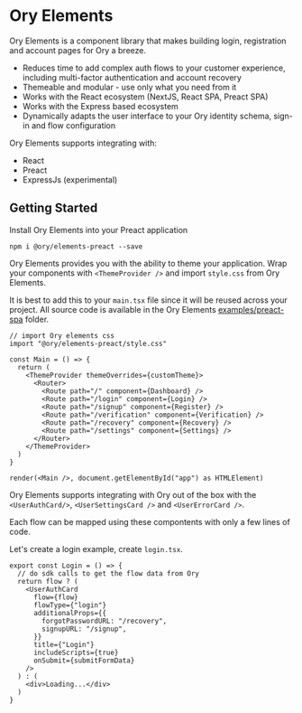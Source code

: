 # Ory Elements

Ory Elements is a component library that makes building login, registration and
account pages for Ory a breeze.

- Reduces time to add complex auth flows to your customer experience, including
  multi-factor authentication and account recovery
- Themeable and modular - use only what you need from it
- Works with the React ecosystem (NextJS, React SPA, Preact SPA)
- Works with the Express based ecosystem
- Dynamically adapts the user interface to your Ory identity schema, sign-in and
  flow configuration

Ory Elements supports integrating with:

- React
- Preact
- ExpressJs (experimental)

## Getting Started

Install Ory Elements into your Preact application

```shell
npm i @ory/elements-preact --save
```

Ory Elements provides you with the ability to theme your application. Wrap your
components with `<ThemeProvider />` and import `style.css` from Ory Elements.

It is best to add this to your `main.tsx` file since it will be reused across
your project. All source code is available in the Ory Elements
[examples/preact-spa](https://github.com/ory/elements/tree/main/examples/preact-spa)
folder.

```tsx
// import Ory elements css
import "@ory/elements-preact/style.css"

const Main = () => {
  return (
    <ThemeProvider themeOverrides={customTheme}>
      <Router>
        <Route path="/" component={Dashboard} />
        <Route path="/login" component={Login} />
        <Route path="/signup" component={Register} />
        <Route path="/verification" component={Verification} />
        <Route path="/recovery" component={Recovery} />
        <Route path="/settings" component={Settings} />
      </Router>
    </ThemeProvider>
  )
}

render(<Main />, document.getElementById("app") as HTMLElement)
```

Ory Elements supports integrating with Ory out of the box with the
`<UserAuthCard/>`, `<UserSettingsCard />` and `<UserErrorCard />`.

Each flow can be mapped using these compontents with only a few lines of code.

Let's create a login example, create `login.tsx`.

```tsx
export const Login = () => {
  // do sdk calls to get the flow data from Ory
  return flow ? (
    <UserAuthCard
      flow={flow}
      flowType={"login"}
      additionalProps={{
        forgotPasswordURL: "/recovery",
        signupURL: "/signup",
      }}
      title={"Login"}
      includeScripts={true}
      onSubmit={submitFormData}
    />
  ) : (
    <div>Loading...</div>
  )
}
```
